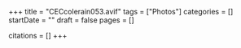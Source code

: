 +++
title = "CECcolerain053.avif"
tags = ["Photos"]
categories = []
startDate = ""
draft = false
pages = []

citations = []
+++
